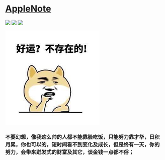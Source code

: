 # [AppleNote](https://github.com/GGTechnology/AppleNote)

![](https://img.shields.io/badge/Data-2019.4.2-red.svg?style=flat)
![](https://img.shields.io/badge/Language-Objective%20--%20C-blue.svg?style=flat)
![](https://img.shields.io/badge/iOS-9.0-brightgreen.svg?style=flat)

![img](https://github.com/GGTechnology/AppleNote/blob/master/luck.jpg)

### 不要幻想，像我这么帅的人都不能靠脸吃饭，只能努力靠才华，日积月累，你也可以的，短时间看不到变化及成长，但是终有一天，你的努力，会带来迸发式的财富及其它，谈金钱一点都不俗；

